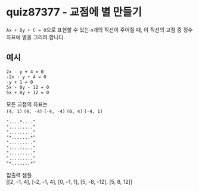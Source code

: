 # quiz87377 - 교점에 별 만들기  

```Ax + By + C = 0```으로 표현할 수 있는 ```n```개의 직선이 주어질 때, 이 직선의 교점 중 정수 좌표에 별을 그리려 합니다.  

## 예시
```2x - y + 4 = 0```  
```-2x - y + 4 = 0```  
```-y + 1 = 0```  
```5x - 8y - 12 = 0```  
```5x + 8y + 12 = 0```

모든 교점의 좌표는  
```(4, 1)``` 
```(4, -4)``` 
```(-4, -4)``` 
```(0, 4)``` 
```(-4, 1)```   
```
"....*...."  
"........."  
"........."  
"*.......*"  
"........."  
"........."  
"........."  
"........."  
"*.......*" 
```

입출력 샘플  
[[2, -1, 4], [-2, -1, 4], [0, -1, 1], [5, -8, -12], [5, 8, 12]]